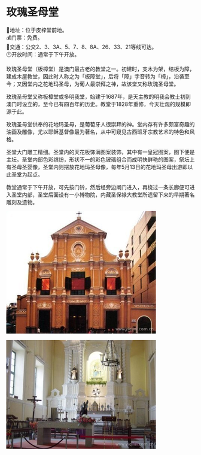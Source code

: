 # 玫瑰圣母堂  
📍地址：位于皮梓堂前地。   
💰门票：免费。   
🚌交通：公交2、3、3A、5、7、8、8A、26、33、21等线可达。   
🕛开放时间：通常于下午开放。   
  
玫瑰圣母堂（板樟堂）是澳门最古老的教堂之一。初建时，支木为架，结板为障，建成木屋教堂，因此时人称之为「板障堂」，后将「障」字音转为「樟」，沿袭至今；又因堂内之花地玛圣母，为葡人最崇拜之神，故该堂又称玫瑰圣母堂。   
  
玫瑰圣母堂又称板樟堂或多明我堂，始建于1687年，是天主教的明我会教士初到澳门时设立的，至今已有四百年的历史。教堂于1828年重修，今天壮观的规模即源于此。   
  
玫瑰圣母堂供奉的花地玛圣母，是葡萄牙人很崇拜的神。堂内存有许多颇富奇趣的油画及雕像，尤以耶稣基督像最为著名，从中可窥见古西班牙宗教艺术的特色和风格。   
  
圣堂大门雕工精细。圣堂内的天花板饰满图案装饰，其中有一皇冠图案，图下便是主坛。圣堂内部色彩缤纷，形状不一的彩色玻璃组合而成明快鲜艳的图案，祭坛上有圣母圣婴像，圣堂内则摆放花地玛圣母像，每年5月13日的花地玛圣母出游即以此圣堂为起点。   
  
教堂通常于下午开放，可先按门铃，然后经旁边闸门进入，再绕过一条长廊便可进入圣堂内部，圣堂后面设有一小博物院，内藏圣保禄大教堂所遗留下来的早期著名雕刻及遗物。   
  
![](https://raw.githubusercontent.com/szqq0512/Pic/main/img/202201212100169.png)  
  
![](https://raw.githubusercontent.com/szqq0512/Pic/main/img/202201212100168.png)  